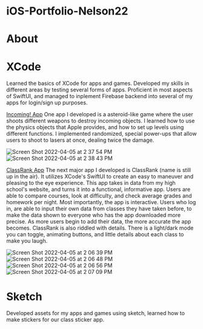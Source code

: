 # iOS-Portfolio-Nelson22
# About

# XCode
Learned the basics of XCode for apps and games. Developed my skills in different areas by testing several forms of apps. Proficient in most aspects of SwiftUI, and managed to inplement Firebase backend into several of my apps for login/sign up purposes. 

[Incoming! App](https://github.com/colenelson33/Incoming)
One app I developed is a asteroid-like game where the user shoots different weapons to destroy incoming objects. I learned how to use the physics objects that Apple provides, and how to set up levels using different functions. I implemented randomized, special power-ups that allow users to shoot to lasers at once, dealing twice the damage. 

![Screen Shot 2022-04-05 at 2 37 54 PM](https://user-images.githubusercontent.com/98774834/161836113-fc32d714-f6b8-4b9c-97a6-d6839934a8e1.png)
![Screen Shot 2022-04-05 at 2 38 43 PM](https://user-images.githubusercontent.com/98774834/161836150-b6a2eb67-5343-416e-8c76-a7524d73e32c.png)

[ClassRank App](https://github.com/colenelson33/EPHSRatr)
The next major app I developed is ClassRank (name is still up in the air). It utilizes XCode's SwiftUI to create an easy to maneuver and pleasing to the eye experience. This app takes in data from my high school's website, and turns it into a functional, informative app. Users are able to compare courses, look at difficulty, and check average grades and homework per night. Most importantly, the app is interactive. Users who log in, are able to input their own data from classes they have taken before, to make the data shown to everyone who has the app downloaded more precise. As more users begin to add their data, the more accurate the app becomes. ClassRank is also riddled with details. There is a light/dark mode you can toggle, animating buttons, and little details about each class to make you laugh.

![Screen Shot 2022-04-05 at 2 06 39 PM](https://user-images.githubusercontent.com/98774834/161837613-cdd9e5e8-33cc-408a-baeb-698b606597b3.png)
![Screen Shot 2022-04-05 at 2 06 48 PM](https://user-images.githubusercontent.com/98774834/161837623-f161d40b-3c7c-4cb6-bef9-46de04633770.png)
![Screen Shot 2022-04-05 at 2 06 56 PM](https://user-images.githubusercontent.com/98774834/161837743-d4913e4a-4ed2-4757-a7fd-644605877f8b.png)
![Screen Shot 2022-04-05 at 2 07 09 PM](https://user-images.githubusercontent.com/98774834/161837769-531f6d0b-433d-4969-9c6e-79f19e836e31.png)


# Sketch
Developed assets for my apps and games using sketch, learned how to make stickers for our class sticker app.



